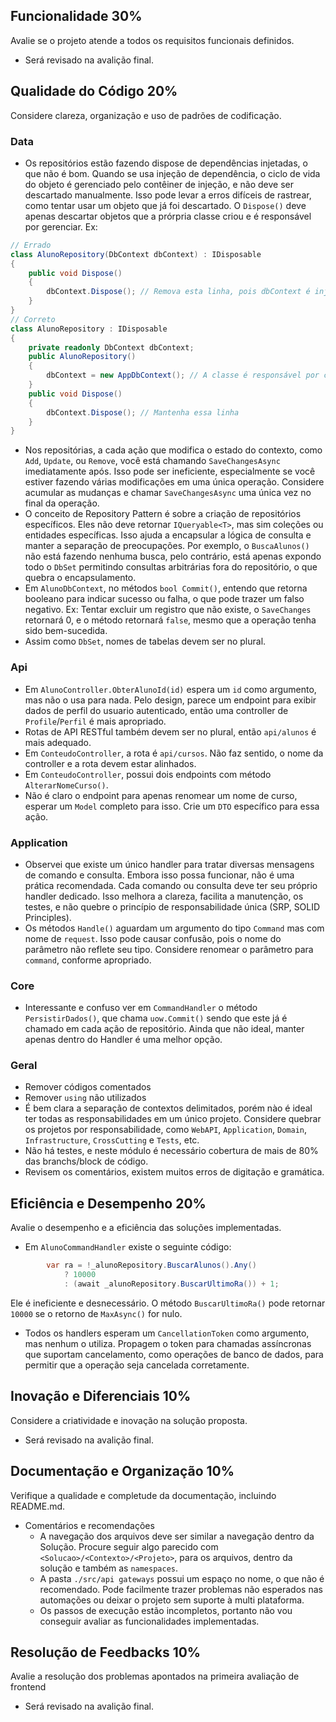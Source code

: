 ## Funcionalidade 30%

Avalie se o projeto atende a todos os requisitos funcionais definidos.
* Será revisado na avalição final.

## Qualidade do Código 20%

Considere clareza, organização e uso de padrões de codificação.

### Data
* Os repositórios estão fazendo dispose de dependências injetadas, o que não é bom. Quando se usa injeção de dependência, o ciclo de vida do objeto é gerenciado pelo contêiner de injeção, e não deve ser descartado manualmente. Isso pode levar a erros difíceis de rastrear, como tentar usar um objeto que já foi descartado. O `Dispose()` deve apenas descartar objetos que a prórpria classe criou e é responsável por gerenciar. Ex:
```csharp
// Errado
class AlunoRepository(DbContext dbContext) : IDisposable
{
    public void Dispose()
    {
        dbContext.Dispose(); // Remova esta linha, pois dbContext é injetado e gerenciado externamente
    }
}
// Correto
class AlunoRepository : IDisposable
{
    private readonly DbContext dbContext;
    public AlunoRepository()
    {
        dbContext = new AppDbContext(); // A classe é responsável por criar e gerenciar o ciclo de vida do dbContext
    }
    public void Dispose()
    {
        dbContext.Dispose(); // Mantenha essa linha
    }
}

```
* Nos repositórias, a cada ação que modifica o estado do contexto, como `Add`, `Update`, ou `Remove`, você está chamando `SaveChangesAsync` imediatamente após. Isso pode ser ineficiente, especialmente se você estiver fazendo várias modificações em uma única operação. Considere acumular as mudanças e chamar `SaveChangesAsync` uma única vez no final da operação.
* O conceito de Repository Pattern é sobre a criação de repositórios específicos. Eles não deve retornar `IQueryable<T>`, mas sim coleções ou entidades específicas. Isso ajuda a encapsular a lógica de consulta e manter a separação de preocupações. Por exemplo, o `BuscaAlunos()` não está fazendo nenhuma busca, pelo contrário, está apenas expondo todo o `DbSet` permitindo consultas arbitrárias fora do repositório, o que quebra o encapsulamento.
* Em `AlunoDbContext`, no métodos `bool Commit()`, entendo que retorna booleano para indicar sucesso ou falha, o que pode trazer um falso negativo. Ex: Tentar excluir um registro que não existe, o `SaveChanges` retornará 0, e o método retornará `false`, mesmo que a operação tenha sido bem-sucedida.
* Assim como `DbSet`, nomes de tabelas devem ser no plural. 

### Api
* Em `AlunoController.ObterAlunoId(id)` espera um `id` como argumento, mas não o usa para nada. Pelo design, parece um endpoint para exibir dados de perfil do usuario autenticado, então uma controller de `Profile`/`Perfil` é mais apropriado.
* Rotas de API RESTful também devem ser no plural, então `api/alunos` é mais adequado.
* Em `ConteudoController`, a rota é `api/cursos`. Não faz sentido, o nome da controller e a rota devem estar alinhados.
* Em `ConteudoController`, possui dois endpoints com método `AlterarNomeCurso()`.
* Não é claro o endpoint para apenas renomear um nome de curso, esperar um `Model` completo para isso. Crie um `DTO` específico para essa ação.

### Application
* Observei que existe um único handler para tratar diversas mensagens de comando e consulta. Embora isso possa funcionar, não é uma prática recomendada. Cada comando ou consulta deve ter seu próprio handler dedicado. Isso melhora a clareza, facilita a manutenção, os testes, e não quebre o princípio de responsabilidade única (SRP, SOLID Principles).
* Os métodos `Handle()` aguardam um argumento do tipo `Command` mas com nome de `request`. Isso pode causar confusão, pois o nome do parâmetro não reflete seu tipo. Considere renomear o parâmetro para `command`, conforme apropriado.

### Core
* Interessante e confuso ver em `CommandHandler` o método `PersistirDados()`, que chama `uow.Commit()` sendo que este já é chamado em cada ação de repositório. Ainda que não ideal, manter apenas dentro do Handler é uma melhor opção.

### Geral
* Remover códigos comentados
* Remover `using` não utilizados
* É bem clara a separação de contextos delimitados, porém nào é ideal ter todas as responsabilidades em um único projeto. Considere quebrar os projetos por responsabilidade, como `WebAPI`, `Application`, `Domain`, `Infrastructure`, `CrossCutting` e `Tests`, etc.
* Não há testes, e neste módulo é necessário cobertura de mais de 80% das branchs/block de código.
* Revisem os comentários, existem muitos erros de digitação e gramática.

## Eficiência e Desempenho 20%

Avalie o desempenho e a eficiência das soluções implementadas.
* Em `AlunoCommandHandler` existe o seguinte código:
```csharp
        var ra = !_alunoRepository.BuscarAlunos().Any()
            ? 10000
            : (await _alunoRepository.BuscarUltimoRa()) + 1;
```
Ele é ineficiente e desnecessário. O método `BuscarUltimoRa()` pode retornar `10000` se o retorno de `MaxAsync()` for nulo. 
* Todos os handlers esperam um `CancellationToken` como argumento, mas nenhum o utiliza. Propagem o token para chamadas assíncronas que suportam cancelamento, como operações de banco de dados, para permitir que a operação seja cancelada corretamente.

## Inovação e Diferenciais 10%

Considere a criatividade e inovação na solução proposta.
* Será revisado na avalição final.


## Documentação e Organização 10%

Verifique a qualidade e completude da documentação, incluindo README.md.

* Comentários e recomendações
  - A navegação dos arquivos deve ser similar a navegação dentro da Solução. Procure seguir algo parecido com `<Solucao>/<Contexto>/<Projeto>`, para os arquivos, dentro da solução e também as `namespaces`.
  - A pasta `./src/api gateways` possui um espaço no nome, o que não é recomendado. Pode facilmente trazer problemas não esperados nas automações ou deixar o projeto sem suporte à multi plataforma.
  - Os passos de execução estão incompletos, portanto não vou conseguir avaliar as funcionalidades implementadas.

## Resolução de Feedbacks 10%

Avalie a resolução dos problemas apontados na primeira avaliação de frontend
* Será revisado na avalição final.


